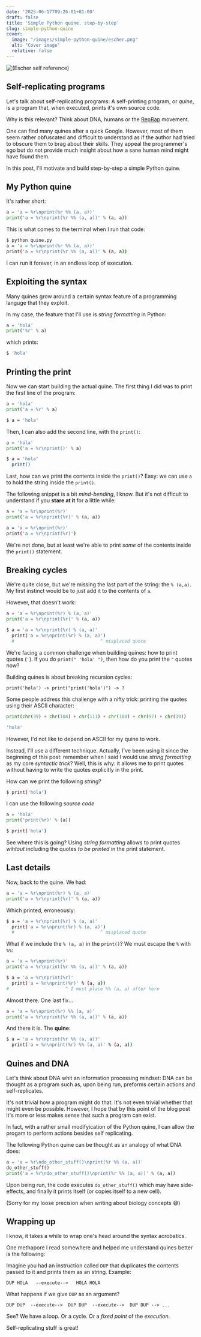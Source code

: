 ```yaml
---
date: '2025-06-17T09:26:01+01:00'
draft: false
title: 'Simple Python quine, step-by-step'
slug: simple-python-quine
cover:
  image: "/images/simple-python-quine/escher.png"
  alt: "Cover image"
  relative: false
---
```


![(Escher self reference)](/images/simple-python-quine/escher.png "700px")

## Self-replicating programs

Let's talk about self-replicating programs: A self-printing program, or *quine*, is a program that, when executed, prints it's own source code.

Why is this relevant? Think about DNA, humans or the [RepRap](https://www.wikiwand.com/en/articles/RepRap) movement.

One can find many quines after a quick Google. However, most of them seem rather obfuscated and difficult to understand as if the author had tried to obscure them to brag about their skills. They appeal the programmer's ego but do not provide much insight about how a sane human mind might have found them.

In this post, I'll motivate and build step-by-step a simple Python quine.

## My Python quine

It's rather short:

```python
a = 'a = %r\nprint(%r %% (a, a))'
print('a = %r\nprint(%r %% (a, a))' % (a, a))
```

This is what comes to the terminal when I run that code:

```bash
$ python quine.py
a = 'a = %r\nprint(%r %% (a, a))'
print('a = %r\nprint(%r %% (a, a))' % (a, a))
```

I can run it forever, in an endless loop of execution.

## Exploiting the syntax

Many quines grow around a certain syntax feature of a programming languge that they exploit.

In my case, the feature that I'll use is *string formatting* in Python:

```python
a = 'hola'
print('%r' % a)
```

which prints:

```bash
$ 'hola'
```

## Printing the print

Now we can start building the actual quine. The first thing I did was to print the first line of the program:

```python
a = 'hola'
print('a = %r' % a)
```

```bash
$ a = 'hola'
```

Then, I can also add the second line, with the `print()`:

```python
a = 'hola'
print('a = %r\nprint()' % a)
```

```bash
$ a = 'hola'
  print()
```

Last, how can we print the contents inside the `print()`? Easy: we can use `a` to hold the string inside the `print()`.

The following snippet is a bit *mind-bending*, I know. But it's not difficult to understand if you **stare at it** for a little while:

```python
a = 'a = %r\nprint(%r)'
print('a = %r\nprint(%r)' % (a, a))
```

```bash
a = 'a = %r\nprint(%r)'
print('a = %r\nprint(%r)')
```

We're not done, but at least we're able to print *some* of the contents inside the `print()` statement.

## Breaking cycles

We're quite close, but we're missing the last part of the string: the `% (a,a)`.
My first instinct would be to just add it to the contents of `a`.

However, that doesn't work:

```python
a = 'a = %r\nprint(%r) % (a, a)'
print('a = %r\nprint(%r)' % (a, a))
```

```bash
$ a = 'a = %r\nprint(%r) % (a, a)'
  print('a = %r\nprint(%r) % (a, a)')
  #                                ^ misplaced quote
```

We're facing a common challenge when building quines: how to print quotes (`'`). If you do `print(" 'hola' ")`, then how do you print the `"` quotes now?

Building quines is about breaking recursion cycles:

```
print('hola') -> print("print('hola')") -> ?
```

Some people address this challenge with a nifty trick: printing the quotes using their ASCII character:

```python
print(chr(39) + chr(104) + chr(111) + chr(108) + chr(97) + chr(39))
```

```bash
'hola'
```

However, I'd not like to depend on ASCII for my quine to work.

Instead, I'll use a different technique. Actually, I've been using it since the beginning of this post: remember when I said I would use *string formatting* as my core *syntactic trick*? Well, this is why: it allows me to print quotes without having to write the quotes explicitly in the print.

How can we print the following *string*?

```bash
$ print('hola')
```

I can use the following *source code*

```python
a = 'hola'
print('print(%r)' % (a))
```

```bash
$ print('hola')
```

See where this is going? Using *string formatting* allows to print quotes *wihtout* including the quotes *to be printed* in the print statement.

## Last details

Now, back to the quine. We had:


```python
a = 'a = %r\nprint(%r) % (a, a)'
print('a = %r\nprint(%r)' % (a, a))
```

Which printed, erroneously:

```bash
$ a = 'a = %r\nprint(%r) % (a, a)'
  print('a = %r\nprint(%r) % (a, a)')
  #                                ^ misplaced quote
```

What if we include the `% (a, a)` in the `print()`? We must escape the `%` with `%%`:

```python
a = 'a = %r\nprint(%r)'
print('a = %r\nprint(%r %% (a, a))' % (a, a))
```

```bash
$ a = 'a = %r\nprint(%r)'
  print('a = %r\nprint(%r)' % (a, a))
#                     ^ I must place %% (a, a) after here
```

Almost there. One last fix...

```python
a = 'a = %r\nprint(%r) %% (a, a)'
print('a = %r\nprint(%r %% (a, a))' % (a, a))
```

And there it is. The **quine**:

```bash
$ a = 'a = %r\nprint(%r %% (a, a))'
  print('a = %r\nprint(%r) %% (a, a)' % (a, a))
```

## Quines and DNA

Let's think about DNA whit an information processing mindset:
DNA can be thought as a program such as, upon being run, preforms certain actions and self-replicates.

It's not trivial how a program might do that. It's not even trivial whether that might even be possible. However, I hope that by this point of the blog post it's more or less makes sense that such a program can exist.

In fact, with a rather small modifyication of the Python quine, I can allow the progam to perform actions besides self replicating.

The following Python quine can be thought as an analogy of what DNA does:

```python
a = 'a = %r\ndo_other_stuff()\nprint(%r %% (a, a))'
do_other_stuff()
print('a = %r\ndo_other_stuff()\nprint(%r %% (a, a))' % (a, a))
```

Upon being run, the code executes `do_other_stuff()` which may have side-effects, and finally it prints itself (or copies itself to a new cell).

(Sorry for my loose precision when writing about biology concepts 😅)

## Wrapping up

I know, it takes a while to wrap one's head around the syntax acrobatics.

One methapore I read somewhere and helped me understand quines better is the following:

Imagine you had an instruction called `DUP` that duplicates the contents passed to it and prints them as an string.
Example:

```
DUP HOLA   --execute-->   HOLA HOLA
```

What happens if we give `DUP` as an argument?

```
DUP DUP  --execute-->  DUP DUP  --execute-->  DUP DUP --> ...
```

See? We have a loop. Or a cycle. Or a *fixed point* of the *execution*.

Self-replicating stuff is great!